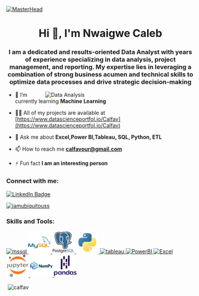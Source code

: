 [![MasterHead](https://rb.gy/1dtheb)](https://www.datascienceportfol.io/Calfav)
<h1 align="center">Hi 👋, I'm Nwaigwe Caleb</h1>
<h3 align="center">I am a dedicated and results-oriented Data Analyst with years of experience specializing in data analysis, project management, and reporting. My expertise lies in leveraging a combination of strong business acumen and technical skills to optimize data processes and drive strategic decision-making</h3>
<img align="right" alt="Data Analysis" width="400" src="https://assets-global.website-files.com/5c19020c997c25514d17d86f/61304afeafa2c126c1aa53d4_Business%20Plan.gif"/>




- 🌱 I’m currently learning **Machine Learning**

- 👨‍💻 All of my projects are available at [https://www.datascienceportfol.io/Calfav](https://www.datascienceportfol.io/Calfav)

- 💬 Ask me about **Excel,Power BI,Tableau, SQL, Python, ETL**

- 📫 How to reach me **calfavour@gmail.com**

- ⚡ Fun fact **I am an interesting person**

<h3 align="left">Connect with me:</h3>
<p align="left">
<a href="https://www.linkedin.com/in/caleb-nwaigwe/" rel="nofollow">
    <img src="https://camo.githubusercontent.com/e0278098417dddf9727cfee70a5eb84af38a20705b3bded56cf91cb5feb29d7d/68747470733a2f2f696d672e736869656c64732e696f2f62616467652f4c696e6b6564496e2d626c75653f7374796c653d666f722d7468652d6261646765266c6f676f3d6c696e6b6564696e266c6f676f436f6c6f723d7768697465" alt="LinkedIn Badge" data-canonical-src="https://img.shields.io/badge/LinkedIn-blue?style=for-the-badge&amp;logo=linkedin&amp;logoColor=white" style="max-width: 100%;">
  </a>
<p align="left"> <a href="https://twitter.com/iamubiquitouss" target="blank"><img src="https://img.shields.io/twitter/follow/iamubiquitouss?logo=twitter&style=for-the-badge" alt="iamubiquitouss" /></a> </p>

</p>

<h3 align="left">Skills and Tools:</h3>
<p align="left"> <a href="https://www.microsoft.com/en-us/sql-server" target="_blank" rel="noreferrer"> <img src="https://www.svgrepo.com/show/303229/microsoft-sql-server-logo.svg" alt="mssql" width="60" height="60" style="max-width: 100%;"> </a> <a href="https://www.mysql.com/" target="_blank" rel="noreferrer"> <img src="https://raw.githubusercontent.com/devicons/devicon/master/icons/mysql/mysql-original-wordmark.svg" alt="mysql" width="60" height="60" style="max-width: 100%;"> </a> <a href="https://www.postgresql.org" target="_blank" rel="noreferrer"> <img src="https://raw.githubusercontent.com/devicons/devicon/master/icons/postgresql/postgresql-original-wordmark.svg" alt="postgresql" width="60" height="60" style="max-width: 100%;"> </a> <a href="https://www.python.org" target="_blank" rel="noreferrer"> <img src="https://raw.githubusercontent.com/devicons/devicon/master/icons/python/python-original.svg" alt="python" width="60" height="60" style="max-width: 100%;"> </a> <a href="https://public.tableau.com/app/profile/caleb.nwaigwe/vizzes" target="_blank" rel="noreferrer"> <img src="https://cdn.worldvectorlogo.com/logos/tableau-software.svg" alt="tableau" width="60" height="60" style="max-width: 100%;"> </a> <a href="https://www.microsoft.com/en-us/download" target="_blank" rel="noreferrer"> <img src="https://github.com/microsoft/PowerBI-Icons/raw/main/PNG/Desktop.png" title="PowerBI" alt="PowerBI" width="60" height="60" style="max-width: 100%;"> </a> <a href="" target="_blank" rel="noreferrer"> <img src="https://www.logo.wine/a/logo/Microsoft_Excel/Microsoft_Excel-Logo.wine.svg" alt="Excel" width="60" height="60" style="max-width: 100%;"> </a> <a href="https://www.jupyter.org" target="_blank" rel="noreferrer"> <img src="https://github.com/devicons/devicon/raw/master/icons/jupyter/jupyter-original-wordmark.svg" title="Jupyter" alt="Jupyter" width="60" height="60" style="max-width: 100%;"> </a> <a href="https://numpy.org/" target="_blank" rel="noreferrer"><img src="https://github.com/devicons/devicon/raw/master/icons/numpy/numpy-original-wordmark.svg" title="Numpy" alt="Numpy" width="60" height="60" style="max-width: 100%;"> </a> <a href="https://pandas.pydata.org/" target="_blank" rel="noreferrer"> <img src="https://github.com/devicons/devicon/raw/master/icons/pandas/pandas-original-wordmark.svg" title="Pandas" alt="Pandas" width="60" height="60" style="max-width: 100%;"> </a></p>   


<p>&nbsp;<img align="center" src="https://github-readme-stats.vercel.app/api?username=calfav&show_icons=true&locale=en" alt="calfav" /></p>


